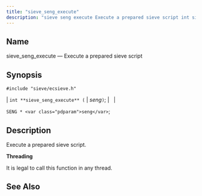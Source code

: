 ```yaml
---
title: "sieve_seng_execute"
description: "sieve seng execute Execute a prepared sieve script int sieve seng execute seng SENG seng Execute a prepared sieve script It is legal to call this function in any thread..."
---
```


<a name="apis.sieve_seng_execute"></a> 
## Name

sieve_seng_execute — Execute a prepared sieve script

## Synopsis

`#include "sieve/ecsieve.h"`

| `int **sieve_seng_execute** (` | <var class="pdparam">seng</var>`)`; |   |

`SENG * <var class="pdparam">seng</var>`;<a name="idp60670512"></a> 
## Description

Execute a prepared sieve script.

**<a name="idp60671728"></a> Threading**

It is legal to call this function in any thread.

<a name="idp60672832"></a> 
## See Also